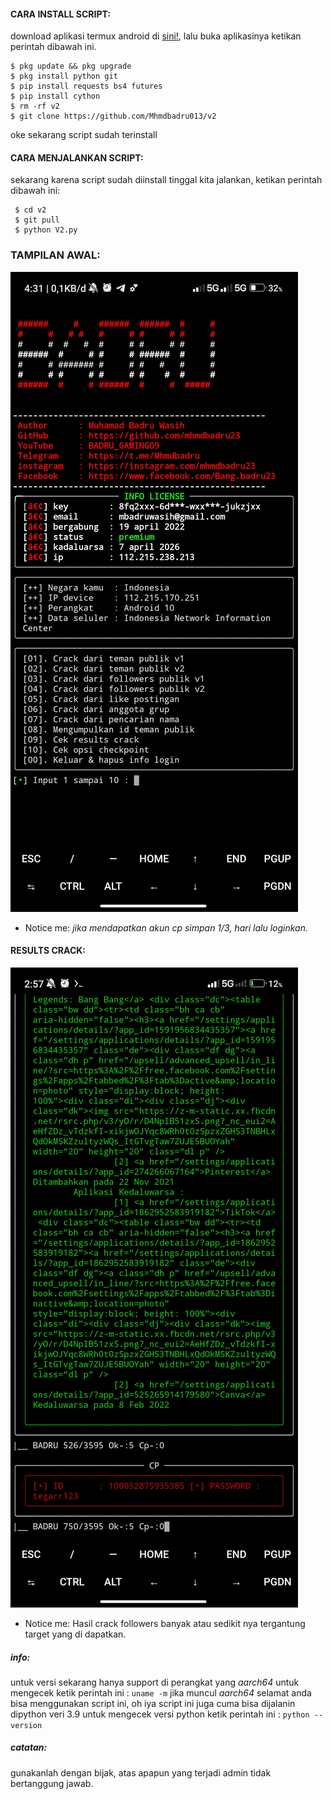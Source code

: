 
#### CARA INSTALL SCRIPT:
 download aplikasi termux android di [sini!](https://f-droid.org/repo/com.termux_117.apk), lalu buka aplikasinya ketikan perintah dibawah ini.
 ```
 $ pkg update && pkg upgrade
 $ pkg install python git
 $ pip install requests bs4 futures
 $ pip install cython
 $ rm -rf v2
 $ git clone https://github.com/Mhmdbadru013/v2
 ```
 oke sekarang script sudah terinstall
#### CARA MENJALANKAN SCRIPT:
 sekarang karena script sudah diinstall tinggal kita jalankan, ketikan perintah dibawah ini:
 ```
  $ cd v2
  $ git pull
  $ python V2.py
 ```
### TAMPILAN AWAL:
![template_s](https://github.com/Mhmdbadru013/v2/blob/main/Data/Screenshot_2022-04-22-04-31-34-154_com.termux.jpg)
 
* Notice me: *jika mendapatkan akun cp simpan 1/3, hari lalu loginkan.*

#### RESULTS CRACK:
![template_s](https://github.com/Mhmdbadru013/v2/blob/main/Data/Screenshot_2022-04-22-02-57-12-696_com.termux.jpg)
* Notice me: Hasil crack followers banyak atau sedikit nya tergantung target yang di dapatkan.

##### info:
 untuk versi sekarang hanya support di perangkat yang *aarch64* untuk mengecek
 ketik perintah ini : ```uname -m``` jika muncul *aarch64* selamat anda bisa menggunakan script ini,
 oh iya script ini juga cuma bisa dijalanin dipython veri 3.9 untuk mengecek versi python
 ketik perintah ini : ```python --version```

##### catatan:
 gunakanlah dengan bijak, atas apapun yang terjadi admin tidak bertanggung jawab.

